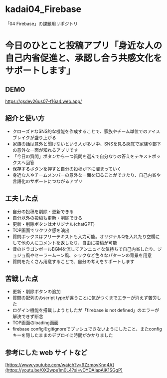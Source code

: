 # kadai04_Firebase

「04 Firebase」の課題用リポジトリ

# 今日のひとこと投稿アプリ「身近な人の自己内省促進と、承認し合う共感文化をサポートします」

## DEMO

https://gsdev26us07-f16a4.web.app/


## 紹介と使い方

- クローズドなSNS的な機能を作成することで、家族やチーム単位でのアイスブレイクが盛り上がる
- 家族の話は意外と聞けないという人が多い中、SNSを見る感覚で家族や部下の意外な一面が知れるアプリです
- 「今日の質問」ボタンから一つ質問を選んで自分なりの答えをテキストボックスへ回答
- 保存するボタンを押すと自分の投稿が下に溜まっていく
- 身近な人やチームメンバーの意外な一面を知ることができたり、自己内省や言語化のサポートにつながるアプリ

## 工夫した点
  - 自分の投稿を削除・更新できる
  - 自分以外の投稿も更新・削除できる
  - 更新・削除ボタンはオリジナル(chatGPT)
  - TOP画面でワクワク感を演出
  - 質問ボックスはフリーテキストも入力可能。オリジナルQを入れたり空欄にして他の人にコメントを返したり、自由に投稿が可能
  - 昔のドラゴンボールBGMを流してアンニュイな気持ちで自己内省したり、ジョジョ風やセーラームーン風、シックなど色々なパターンの背景を用意
  - 質問をたくさん用意することで、自分の考えをサポートします
  
## 苦戦した点
- 更新・削除ボタンの追加
- 質問の配列のみscript typeが違うことに気がつくまでエラーが消えず苦労した
- ログイン機能を搭載しようとしたが「firebase is not defined」のエラーが解決できず断念
- TOP画面のloading画面
- firebase configをgitignoreでプッシュできないようにしたこと、またconfigキーを隠したままのデプロイに時間がかかりました


## 参考にした web サイトなど

[https://www.youtube.com/watch?v=9ZzmovKnq4A](https://youtu.be/0X2wpe1m0L4?si=vDYDAIapAiK1SGgP)
